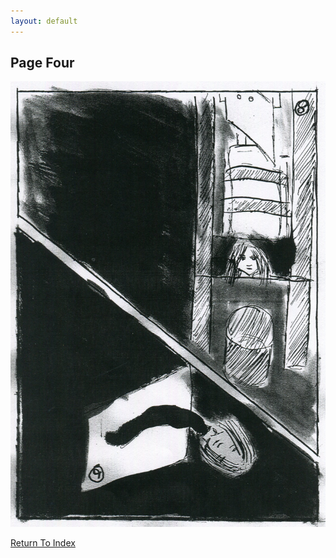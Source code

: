 ```yaml
---
layout: default
---
```

## Page Four
![Page Four](https://raw.githubusercontent.com/LWFlouisa/uploadedfairyalt/master/pages/page4.png)

[Return To Index](https://lwflouisa.github.io/uploadedfairyalt/)

